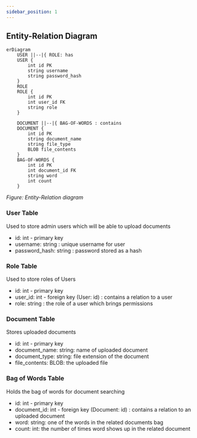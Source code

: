 ```yaml
---
sidebar_position: 1
---
```


## Entity-Relation Diagram

```mermaid
erDiagram
    USER ||--|{ ROLE: has
    USER {
        int id PK
        string username
        string password_hash
    }
    ROLE
    ROLE {
        int id PK
        int user_id FK
        string role
    }

    DOCUMENT ||--|{ BAG-OF-WORDS : contains
    DOCUMENT {
        int id PK
        string document_name
        string file_type
        BLOB file_contents
    }
    BAG-OF-WORDS {
        int id PK
        int document_id FK
        string word
        int count
    }
```
*Figure: Entity-Relation diagram*

### User Table
Used to store admin users which will be able to upload documents
- id: int - primary key
- username: string : unique username for user
- password_hash: string : password stored as a hash

### Role Table
Used to store roles of Users
- id: int - primary key
- user_id: int - foreign key (User: id) : contains a relation to a user
- role: string : the role of a user which brings permissions

### Document Table
Stores uploaded documents
- id: int - primary key
- document_name: string: name of uploaded document
- document_type: string: file extension of the document
- file_contents: BLOB: the uploaded file

### Bag of Words Table
Holds the bag of words for document searching
- id: int - primary key
- document_id: int - foreign key (Document: id) : contains a relation to an uploaded document
- word: string: one of the words in the related documents bag
- count: int: the number of times word shows up in the related document

